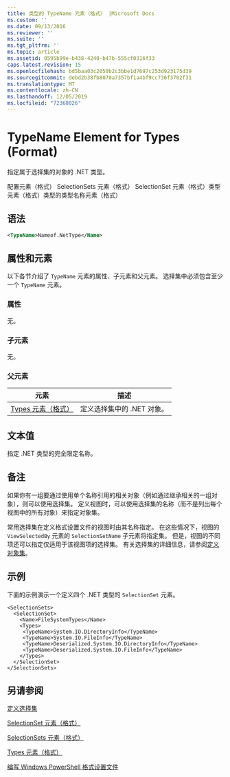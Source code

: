 ```yaml
---
title: 类型的 TypeName 元素（格式） |Microsoft Docs
ms.custom: ''
ms.date: 09/13/2016
ms.reviewer: ''
ms.suite: ''
ms.tgt_pltfrm: ''
ms.topic: article
ms.assetid: 0595b99e-b438-4240-b47b-555cf0316f33
caps.latest.revision: 15
ms.openlocfilehash: bd5baa03c2050b2c3bbe1d7697c253d923175d39
ms.sourcegitcommit: debd2b38fb8070a7357bf1a4bf9cc736f3702f31
ms.translationtype: MT
ms.contentlocale: zh-CN
ms.lasthandoff: 12/05/2019
ms.locfileid: "72368026"
---
```

# <a name="typename-element-for-types-format"></a>TypeName Element for Types (Format)

指定属于选择集的对象的 .NET 类型。

配置元素（格式） SelectionSets 元素（格式） SelectionSet 元素（格式）类型元素（格式）类型的类型名称元素（格式）

## <a name="syntax"></a>语法

```xml
<TypeName>Nameof.NetType</Name>
```

## <a name="attributes-and-elements"></a>属性和元素

以下各节介绍了 `TypeName` 元素的属性、子元素和父元素。 选择集中必须包含至少一个 `TypeName` 元素。

### <a name="attributes"></a>属性

无。

### <a name="child-elements"></a>子元素

无。

### <a name="parent-elements"></a>父元素

|元素|描述|
|-------------|-----------------|
|[Types 元素（格式）](./types-element-for-selectionset-format.md)|定义选择集中的 .NET 对象。|

## <a name="text-value"></a>文本值

指定 .NET 类型的完全限定名称。

## <a name="remarks"></a>备注

如果你有一组要通过使用单个名称引用的相关对象（例如通过继承相关的一组对象），则可以使用选择集。 定义视图时，可以使用选择集的名称（而不是列出每个视图中的所有对象）来指定对象集。

常用选择集在定义格式设置文件的视图时由其名称指定。 在这些情况下，视图的 `ViewSelectedBy` 元素的 `SelectionSetName` 子元素将指定集。 但是，视图的不同项还可以指定仅适用于该视图项的选择集。 有关选择集的详细信息，请参阅[定义对象集](./defining-selection-sets.md)。

## <a name="example"></a>示例

下面的示例演示一个定义四个 .NET 类型的 `SelectionSet` 元素。

```
<SelectionSets>
  <SelectionSet>
    <Name>FileSystemTypes</Name>
    <Types>
     <TypeName>System.IO.DirectoryInfo</TypeName>
     <TypeName>System.IO.FileInfo</TypeName>
     <TypeName>Deserialized.System.IO.DirectoryInfo</TypeName>
     <TypeName>Deserialized.System.IO.FileInfo</TypeName>
    </Types>
  </SelectionSet>
</SelectionSets>
```

## <a name="see-also"></a>另请参阅

[定义选择集](./defining-selection-sets.md)

[SelectionSet 元素（格式）](./selectionset-element-format.md)

[SelectionSets 元素（格式）](./selectionsets-element-format.md)

[Types 元素（格式）](./types-element-for-selectionset-format.md)

[编写 Windows PowerShell 格式设置文件](./writing-a-powershell-formatting-file.md)
